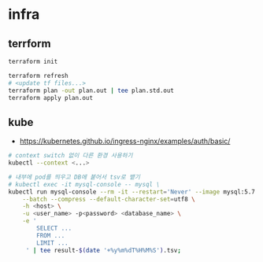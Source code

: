 # infra

## terrform

```bash
terraform init

terraform refresh
# <update tf files...>
terraform plan -out plan.out | tee plan.std.out
terraform apply plan.out
```

## kube

- https://kubernetes.github.io/ingress-nginx/examples/auth/basic/

```bash
# context switch 없이 다른 환경 사용하기
kubectl --context <...>

# 내부에 pod를 띄우고 DB에 붙어서 tsv로 뱉기
# kubectl exec -it mysql-console -- mysql \
kubectl run mysql-console --rm -it --restart='Never' --image mysql:5.7 -- mysql \
    --batch --compress --default-character-set=utf8 \
    -h <host> \
    -u <user_name> -p<password> <database_name> \
    -e '
        SELECT ...
        FROM ...
        LIMIT ...
     ' | tee result-$(date '+%y%m%dT%H%M%S').tsv;
```
